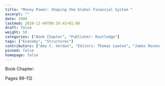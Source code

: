 ```yaml
---
title: "Money Power: Shaping the Global Financial System "
excerpt: ""
date: 2000
lastmod: 2020-11-04T09:19:42+01:00
draft: false
weight: 50
categories: ["Book Chapter", "Publisher: Routledge"]
tags: ["Economy", "Structures"]
contributors: ["Amy C. Verdun", "Editors: Thomas Lawton", "James Rosenau", "Amy Verdun"]
pinned: false
homepage: false
---
```


Book Chapter: 

Pages 99-112

